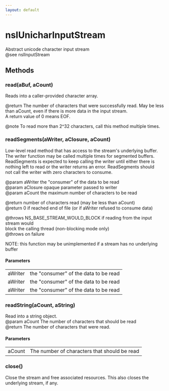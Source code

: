 ```yaml
---
layout: default
---
```


# nsIUnicharInputStream #
  
Abstract unicode character input stream  
@see nsIInputStream  
  

## Methods ##

### read(aBuf, aCount) ###
  
Reads into a caller-provided character array.  
  
@return The number of characters that were successfully read. May be less  
        than aCount, even if there is more data in the input stream.  
        A return value of 0 means EOF.  
  
@note To read more than 2^32 characters, call this method multiple times.  
  

### readSegments(aWriter, aClosure, aCount) ###
  
Low-level read method that has access to the stream's underlying buffer.  
The writer function may be called multiple times for segmented buffers.  
ReadSegments is expected to keep calling the writer until either there is  
nothing left to read or the writer returns an error.  ReadSegments should  
not call the writer with zero characters to consume.  
  
@param aWriter the "consumer" of the data to be read  
@param aClosure opaque parameter passed to writer   
@param aCount the maximum number of characters to be read  
  
@return number of characters read (may be less than aCount)  
@return 0 if reached end of file (or if aWriter refused to consume data)  
  
@throws NS_BASE_STREAM_WOULD_BLOCK if reading from the input stream would  
  block the calling thread (non-blocking mode only)  
@throws <other-error> on failure  
  
NOTE: this function may be unimplemented if a stream has no underlying  
buffer  
  

#### Parameters ####

<table>

<tr>
<td>aWriter</td>
<td>the "consumer" of the data to be read  
</td>
</tr>

<tr>
<td>aWriter</td>
<td>the "consumer" of the data to be read  
</td>
</tr>

<tr>
<td>aWriter</td>
<td>the "consumer" of the data to be read  
</td>
</tr>

</table>

### readString(aCount, aString) ###
  
Read into a string object.  
@param aCount The number of characters that should be read  
@return The number of characters that were read.  
  

#### Parameters ####

<table>

<tr>
<td>aCount</td>
<td>The number of characters that should be read  
</td>
</tr>

</table>

### close() ###
  
Close the stream and free associated resources. This also closes the  
underlying stream, if any.  
  
